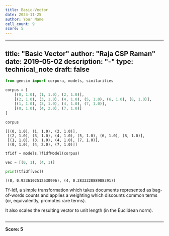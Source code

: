 ```yaml
---
title: Basic-Vector
date: 2024-11-25
author: Your Name
cell_count: 9
score: 5
---
```


---
title: "Basic Vector"
author: "Raja CSP Raman"
date: 2019-05-02
description: "-"
type: technical_note
draft: false
---

```python
from gensim import corpora, models, similarities
```


```python
corpus = [
    [(0, 1.0), (1, 1.0), (2, 1.0)],
    [(2, 1.0), (3, 1.0), (4, 1.0), (5, 1.0), (6, 1.0), (8, 1.0)],
    [(1, 1.0), (3, 1.0), (4, 1.0), (7, 1.0)],
    [(0, 1.0), (4, 2.0), (7, 1.0)]    
]
```


```python
corpus
```




    [[(0, 1.0), (1, 1.0), (2, 1.0)],
     [(2, 1.0), (3, 1.0), (4, 1.0), (5, 1.0), (6, 1.0), (8, 1.0)],
     [(1, 1.0), (3, 1.0), (4, 1.0), (7, 1.0)],
     [(0, 1.0), (4, 2.0), (7, 1.0)]]




```python
tfidf = models.TfidfModel(corpus)
```


```python
vec = [(0, 1), (4, 1)]
```


```python
print(tfidf[vec])
```

    [(0, 0.9236102512530996), (4, 0.383332888988391)]


Tf-Idf, a simple transformation which takes documents represented as bag-of-words counts and applies a weighting which discounts common terms (or, equivalently, promotes rare terms). 

It also scales the resulting vector to unit length (in the Euclidean norm).


```python

```


---
**Score: 5**